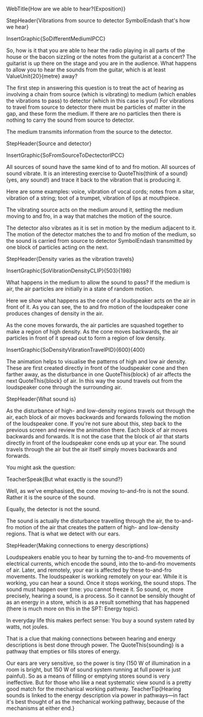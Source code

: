 WebTitle{How are we able to hear?(Exposition)}

StepHeader{Vibrations from source to detector SymbolEndash that's how we hear}

InsertGraphic{SoDifferentMediumIPCC}

So, how is it that you are able to hear the radio playing in all parts of the house or the bacon sizzling or the notes from the guitarist at a concert? The guitarist is up there on the stage and you are in the audience. What happens to allow you to hear the sounds from the guitar, which is at least ValueUnit{20}{metre} away?

The first step in answering this question is to treat the act of hearing as involving a chain from source (which is vibrating) to medium (which enables the vibrations to pass) to detector (which in this case is you!) For vibrations to travel from source to detector there must be particles of matter in the gap, and these form the medium. If there are no particles then there is nothing to carry the sound from source to detector.

The medium transmits information from the source to the detector.

StepHeader{Source and detector}

InsertGraphic{SoFromSourceToDectectorIPCC}

All sources of sound have the same kind of to and fro motion. All sources of sound vibrate. It is an interesting exercise to QuoteThis{think of a sound} (yes, any sound!) and trace it back to the vibration that is producing it.

Here are some examples: voice, vibration of vocal cords; notes from a sitar, vibration of a string; toot of a trumpet, vibration of lips at mouthpiece.

The vibrating source acts on the medium around it, setting the medium moving to and fro, in a way that matches the motion of the source.

The detector also vibrates as it is set in motion by the medium adjacent to it. The motion of the detector matches the to and fro motion of the medium, so the sound is carried from source to detector SymbolEndash transmitted by one block of particles acting on the next.

StepHeader{Density varies as the vibration travels}

InsertGraphic{SoVibrationDensityCLIP}{503}{198}

What happens in the medium to allow the sound to pass? If the medium is air, the air particles are initially in a state of random motion.

Here we show what happens as the cone of a loudspeaker acts on the air in front of it. As you can see, the to and fro motion of the loudspeaker cone produces changes of density in the air.

As the cone moves forwards, the air particles are squashed together to make a region of high density. As the cone moves backwards, the air particles in front of it spread out to form a region of low density.

InsertGraphic{SoDensityVibrationTravelPID}{600}{400}

The animation helps to visualise the patterns of high and low air density. These are first created directly in front of the loudspeaker cone and then farther away, as the disturbance in one QuoteThis{block} of air affects the next QuoteThis{block} of air. In this way the sound travels out from the loudspeaker cone through the surrounding air.

StepHeader{What sound is}

As the disturbance of high- and low-density regions travels out through the air, each block of air moves backwards and forwards following the motion of the loudspeaker cone. If you're not sure about this, step back to the previous screen and review the animation there. Each block of air moves backwards and forwards. It is not the case that the block of air that starts directly in front of the loudspeaker cone ends up at your ear. The sound travels through the air but the air itself simply moves backwards and forwards.

You might ask the question:

TeacherSpeak{But what exactly is the sound?}

Well, as we've emphasised, the cone moving to-and-fro is not the sound. Rather it is the source of the sound.

Equally, the detector is not the sound.

The sound is actually the disturbance travelling through the air, the to-and-fro motion of the air that creates the pattern of high- and low-density regions. That is what we detect with our ears.

StepHeader{Making connections to energy descriptions}

Loudspeakers enable you to hear by turning the to-and-fro movements of electrical currents, which encode the sound, into the to-and-fro movements of air. Later, and remotely, your ear is affected by these to-and-fro movements. The loudspeaker is working remotely on your ear. While it is working, you can hear a sound. Once it stops working, the sound stops. The sound must happen over time: you cannot freeze it. So sound, or, more precisely, hearing a sound, is a process. So it cannot be sensibly thought of as an energy in a store, which is as a result something that has happened (there is much more on this in the SPT: Energy topic).

In everyday life this makes perfect sense: You buy a sound system rated by watts, not joules.

That is a clue that making connections between hearing and energy descriptions is best done through power. The QuoteThis{sounding} is a pathway that empties or fills stores of energy.

Our ears are very sensitive, so the power is tiny (150 W of illumination in a room is bright, but 150 W of sound system running at full power is just painful). So as a means of filling or emptying stores sound is very ineffective. But for those who like a neat systematic view sound is a pretty good match for the mechanical working pathway.
TeacherTip{Hearing sounds is linked to the energy description via power in pathways—in fact it's best thought of as the mechanical working pathway, because of the mechanisms at either end.}
